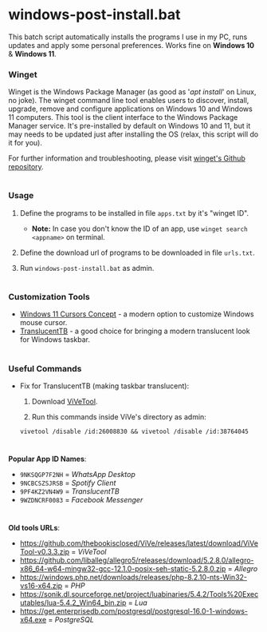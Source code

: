# windows-post-install.bat

This batch script automatically installs the programs I use in my PC, runs updates and apply some personal preferences. Works fine on **Windows 10** & **Windows 11**.

### Winget

Winget is the Windows Package Manager (as good as '*apt install*' on Linux, no joke). The winget command line tool enables users to discover, install, upgrade, remove and configure applications on Windows 10 and Windows 11 computers. This tool is the client interface to the Windows Package Manager service. It's pre-installed by default on Windows 10 and 11, but it may needs to be updated just after installing the OS (relax, this script will do it for you).

For further information and troubleshooting, please visit [winget's Github repository](https://github.com/microsoft/winget-cli).

#
### Usage
1. Define the programs to be installed in file `apps.txt` by it's "winget ID". 
    - **Note:** In case you don't know the ID of an app, use `winget search <appname>` on terminal.

2. Define the download url of programs to be downloaded in file `urls.txt`.

3. Run `windows-post-install.bat` as admin.

#
### Customization Tools

* [Windows 11 Cursors Concept](https://www.deviantart.com/jepricreations/art/Windows-11-Cursors-Concept-v2-886489356) - a modern option to customize Windows mouse cursor.
* [TranslucentTB](https://apps.microsoft.com/store/detail/translucenttb/9PF4KZ2VN4W9?hl=en-us&gl=us) - a good choice for bringing a modern translucent look for Windows taskbar.

#
### Useful Commands

* Fix for TranslucentTB (making taskbar translucent):

    1. Download [ViVeTool](https://github.com/thebookisclosed/ViVe).

    2. Run this commands inside ViVe's directory as admin:

    ``` batch
    vivetool /disable /id:26008830 && vivetool /disable /id:38764045
    ```

#
**Popular App ID Names**:
- `9NKSQGP7F2NH` = *WhatsApp Desktop*
- `9NCBCSZSJRSB` = *Spotify Client*
- `9PF4KZ2VN4W9` = *TranslucentTB*
- `9WZDNCRF0083` = *Facebook Messenger*

#
**Old tools URLs**:
- https://github.com/thebookisclosed/ViVe/releases/latest/download/ViVeTool-v0.3.3.zip = *ViVeTool*
- https://github.com/liballeg/allegro5/releases/download/5.2.8.0/allegro-x86_64-w64-mingw32-gcc-12.1.0-posix-seh-static-5.2.8.0.zip = *Allegro*
- https://windows.php.net/downloads/releases/php-8.2.10-nts-Win32-vs16-x64.zip = *PHP*
- https://sonik.dl.sourceforge.net/project/luabinaries/5.4.2/Tools%20Executables/lua-5.4.2_Win64_bin.zip = *Lua*
- https://get.enterprisedb.com/postgresql/postgresql-16.0-1-windows-x64.exe = *PostgreSQL*
